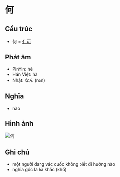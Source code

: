 # 何

## Cấu trúc
* 何 = [亻](亻.md)[可](可.md)

## Phát âm

* PinYin: hé
* Hán Việt: hà
* Nhật: なん (nan)

## Nghĩa

* nào

## Hình ảnh
![何](../img/何.png)

## Ghi chú
* một người đang vác cuốc không biết đi hướng nào
* nghĩa gốc là hà khắc (khổ)

<script>window.HANZI_FIELD='何';</script>